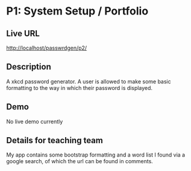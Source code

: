 # P1: System Setup / Portfolio

## Live URL
<http://localhost/passwrdgen/p2/>

## Description
A xkcd password generator. A user is allowed to make some basic formatting to the way in which their password is displayed.

## Demo
No live demo currently

## Details for teaching team
My app contains some bootstrap formatting and a word list I found via a google search, of which the url can be found in comments.
